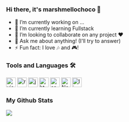 ### Hi there, it's marshmellochoco :chocolate_bar:

- 🔭 I’m currently working on ...
- 🌱 I’m currently learning Fullstack
- 👯 I’m looking to collaborate on any project :hearts:
- 💬 Ask me about anything! (I'll try to answer)
- ⚡ Fun fact: I love :notes: and :video_game:!

### Tools and Languages :hammer_and_wrench:
[<img alt="visual studio code" width="26px" src="https://img.icons8.com/fluent/240/000000/visual-studio-code-2019.png" />](https://code.visualstudio.com/)
[<img alt="react" width="26px" src="https://img.icons8.com/color/240/000000/react-native.png" />](https://reactjs.org/)
[<img alt="java" width="26px" src="https://img.icons8.com/color/240/000000/java-coffee-cup-logo.png">](https://docs.oracle.com/en/java/)
[<img alt="html5" width="26px" src="https://img.icons8.com/color/240/000000/html-5.png">](https://developer.mozilla.org/en-US/docs/Web/HTML)
[<img alt="css3" width="26px" src="https://img.icons8.com/color/240/000000/css3.png">](https://developer.mozilla.org/en-US/docs/Web/CSS)
[<img alt="Node.js" width="26px" src="https://img.icons8.com/color/240/000000/nodejs.png">](https://nodejs.org/en/)
[<img alt="linux" width="26px" src="https://img.icons8.com/color/96/000000/linux.png">](https://www.kernel.org/)

### My Github Stats
<a href="https://github.com/marshmellochoco">
  <img src="https://github-readme-stats.vercel.app/api?username=marshmellochoco&show_icons=true&theme=buefy&hide_border=true&hide_title=true"/>
</a>
